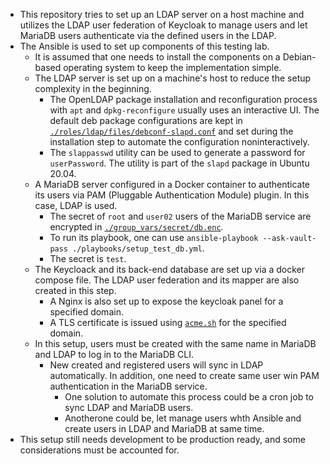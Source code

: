 - This repository tries to set up an LDAP server on a host machine and utilizes the LDAP user federation of Keycloak to manage users and let MariaDB users authenticate via the defined users in the LDAP. 
- The Ansible is used to set up components of this testing lab.
  - It is assumed that one needs to install the components on a Debian-based operating system to keep the implementation simple.
  - The LDAP server is set up on a machine's host to reduce the setup complexity in the beginning.
    - The OpenLDAP package installation and reconfiguration process with `apt` and `dpkg-reconfigure` usually uses an interactive UI. The default deb package configurations are kept in [`./roles/ldap/files/debconf-slapd.conf`](./roles/ldap/files/debconf-slapd.conf) and set during the installation step to automate the configuration noninteractively.
    - The `slappasswd` utility can be used to generate a password for `userPassword`. The utility is part of the `slapd` package in Ubuntu 20.04.
  - A MariaDB server configured in a Docker container to authenticate its users via PAM (Pluggable Authentication Module) plugin. In this case, LDAP is used.
    - The secret of `root` and `user02` users of the MariaDB service are encrypted in [`./group_vars/secret/db.enc`](./group_vars/secret/db.enc).
    - To run its playbook, one can use `ansible-playbook --ask-vault-pass ./playbooks/setup_test_db.yml`.
    - The secret is `test`.
  - The Keycloack and its back-end database are set up via a docker compose file. The LDAP user federation and its mapper are also created in this step.
    - A Nginx is also set up to expose the keycloak panel for a specified domain.
    - A TLS certificate is issued using [`acme.sh`](https://github.com/acmesh-official/acme.sh) for the specified domain.
  - In this setup, users must be created with the same name in MariaDB and LDAP to log in to the MariaDB CLI.
    - New created and registered users will sync in LDAP automatically. In addition, one need to create same user win PAM authentication in the MariaDB service.
      - One solution to automate this process could be a cron job to sync LDAP and MariaDB users.
      - Anotherone could be, let manage users whth Ansible and create users in LDAP and MariaDB at same time.
- This setup still needs development to be production ready, and some considerations must be accounted for.
